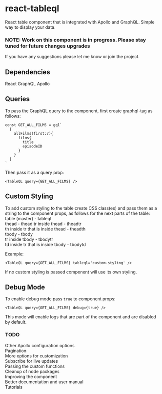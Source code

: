# react-tableql
React table component that is integrated with Apollo and GraphQL. Simple way to
display your data.

### NOTE: Work on this component is in progress. Please stay tuned for future changes upgrades
If you have any suggestions please let me know or join the project.

## Dependencies    
React
GraphQL
Apollo  

## Queries   
To pass the GraphQL query to the component, first create graphql-tag as follows:     
```
const GET_ALL_FILMS = gql`
  {
    allFilms(first:7){
      films{
        title
        episodeID
      }
    }
  }
`
```     
Then pass it as a query prop:
```
<TableQL query={GET_ALL_FILMS} />  
```

## Custom Styling   
To add custom styling to the table create CSS class(es) and pass them as a
string to the component props, as follows for the next parts of the table:    
table (master) - tableql    
thead - thead
tr inside thead - theadtr    
th inside tr that is inside thead - theadth     
tbody - tbody     
tr inside tbody - tbodytr     
td inside tr that is inside tbody - tbodytd      

Example:    
```
<TableQL query={GET_ALL_FILMS} tableql='custom-styling' />  
```      
If no custom styling is passed component will use its own styling.     


## Debug Mode
To enable debug mode pass ```true``` to component props:
```
<TableQL query={GET_ALL_FILMS} debug={true} />  
```     
This mode will enable logs that are part of the component and are disabled by default.     

### TODO    
Other Apollo configuration options    
Pagination     
More options for customization    
Subscribe for live updates     
Passing the custom functions      
Cleanup of node packages      
Improving the component    
Better documentation and user manual      
Tutorials        
